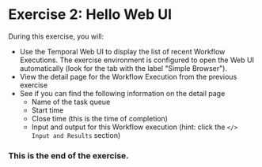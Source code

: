 # Exercise 2: Hello Web UI
During this exercise, you will:
* Use the Temporal Web UI to display the list of recent Workflow Executions. The exercise environment is 
  configured to open the Web UI automatically (look for the tab with the label "Simple Browser").
* View the detail page for the Workflow Execution from the previous exercise
* See if you can find the following information on the detail page
   * Name of the task queue
   * Start time
   * Close time (this is the time of completion)
   * Input and output for this Workflow execution (hint: click the `</> Input and Results` section)


### This is the end of the exercise.
